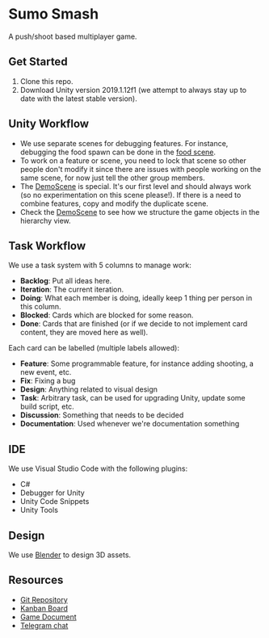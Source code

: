 # Sumo Smash

A push/shoot based multiplayer game.

## Get Started

1. Clone this repo.
2. Download Unity version 2019.1.12f1 (we attempt to always stay up to date with the latest stable version).

## Unity Workflow

- We use separate scenes for debugging features. For instance, debugging the food spawn can be done in the [food scene](Assets/Scenes/DebugScenes/FoodScene.unity).
- To work on a feature or scene, you need to lock that scene so other people don't modify it since there are issues with people working on the same scene, for now just tell the other group members.
- The [DemoScene](Assets/Scenes/DemoScene.unity) is special. It's our first level and should always work (so no experimentation on this scene please!). If there is a need to combine features, copy and modify the duplicate scene.
- Check the [DemoScene](Assets/Scenes/DemoScene.unity) to see how we structure the game objects in the hierarchy view.

## Task Workflow

We use a task system with 5 columns to manage work:

- **Backlog**: Put all ideas here.
- **Iteration**: The current iteration.
- **Doing**: What each member is doing, ideally keep 1 thing per person in this column.
- **Blocked**: Cards which are blocked for some reason.
- **Done**: Cards that are finished (or if we decide to not implement card content, they are moved here as well).

Each card can be labelled (multiple labels allowed):

- **Feature**: Some programmable feature, for instance adding shooting, a new event, etc.
- **Fix**: Fixing a bug
- **Design**: Anything related to visual design
- **Task**: Arbitrary task, can be used for upgrading Unity, update some build script, etc.
- **Discussion**: Something that needs to be decided
- **Documentation**: Used whenever we're documentation something

## IDE

We use Visual Studio Code with the following plugins:

- C#
- Debugger for Unity
- Unity Code Snippets
- Unity Tools

## Design

We use [Blender](https://www.blender.org) to design 3D assets.

## Resources

- [Git Repository](https://github.com/samiralajmovic/sumo-smash)
- [Kanban Board](https://trello.com/b/rnP3Svl5/sumo-smash)
- [Game Document](https://docs.google.com/document/d/1gLZYPnvzvLzPf7-3hBPBq20SQTVK89vb4v9NcLhahVw/edit#heading=h.bgn957jq1e3p)
- [Telegram chat](https://web.telegram.org/#/im?p=g364557207)

